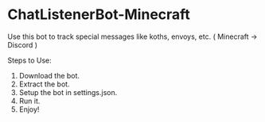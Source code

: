 # ChatListenerBot-Minecraft
Use this bot to track special messages like koths, envoys, etc. ( Minecraft -> Discord )

Steps to Use:
1. Download the bot.
2. Extract the bot.
3. Setup the bot in settings.json.
4. Run it.
5. Enjoy!
